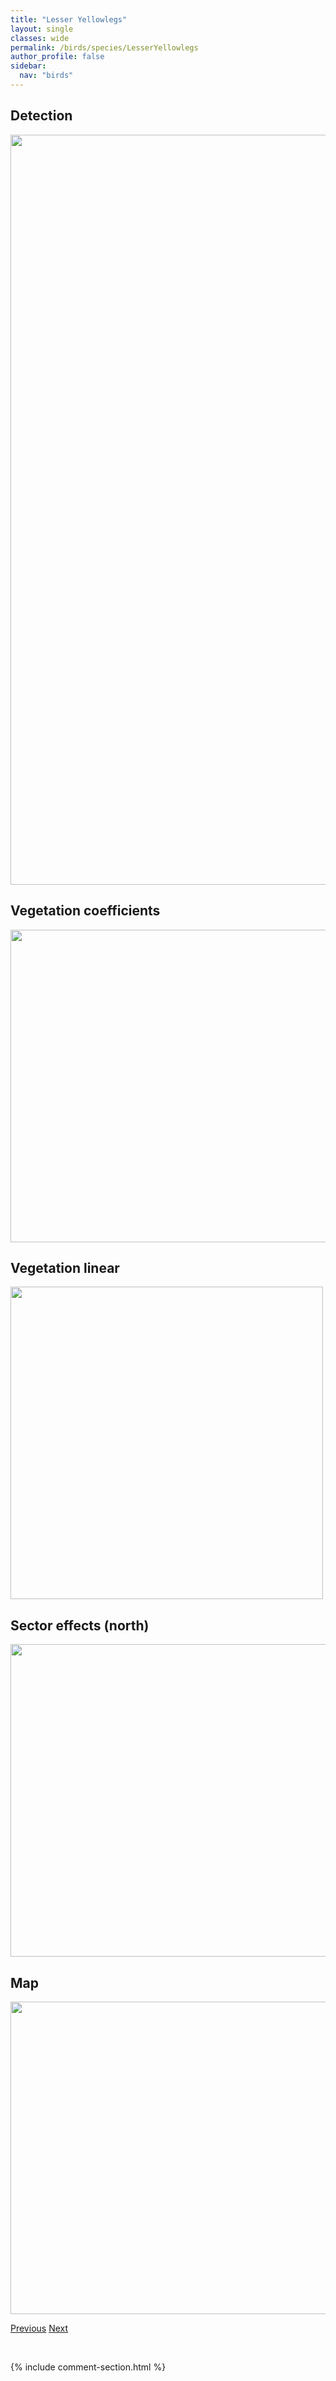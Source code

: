 ```yaml
---
title: "Lesser Yellowlegs"
layout: single
classes: wide
permalink: /birds/species/LesserYellowlegs
author_profile: false
sidebar:
  nav: "birds"
---
```


<h2>Detection</h2>

<a href="https://drive.google.com/uc?export=view&id=1v0fIssbarVtE6vVD1CpSYRl7wldekV6I">
<img src="https://drive.google.com/uc?export=view&id=1v0fIssbarVtE6vVD1CpSYRl7wldekV6I" height = "1200" width = "800">
</a>

<h2>Vegetation coefficients</h2>

<a href="https://drive.google.com/uc?export=view&id=1anVOprJTelNN7VadMZ3jhEaJUtMuRz0V">
<img src="https://drive.google.com/uc?export=view&id=1anVOprJTelNN7VadMZ3jhEaJUtMuRz0V" height = "500" width = "1000">
</a>

<h2>Vegetation linear</h2>

<a href="https://drive.google.com/uc?export=view&id=1YI13tPxO42nDWmahl_kR72KSo0QghoHC">
<img src="https://drive.google.com/uc?export=view&id=1YI13tPxO42nDWmahl_kR72KSo0QghoHC" height = "500" width = "500">
</a>

<h2>Sector effects (north)</h2>

<a href="https://drive.google.com/uc?export=view&id=1-hEVpUvOg90Aag-VvX05OQfLIA8iVUtf">
<img src="https://drive.google.com/uc?export=view&id=1-hEVpUvOg90Aag-VvX05OQfLIA8iVUtf" height = "500" width = "1000">
</a>

<h2>Map</h2>

<a href="https://drive.google.com/uc?export=view&id=1vrsJ04nrWPM67AmMQD6rF_q9thJVn9r9">
<img src="https://drive.google.com/uc?export=view&id=1vrsJ04nrWPM67AmMQD6rF_q9thJVn9r9" height = "500" width = "1500">
</a>

<a href="/birds/species/LesserScaup/" class="pagination--pager" title="Lesser Scaup">Previous</a> <a href="/birds/species/LincolnsSparrow/" class="pagination--pager" title="Lincoln's Sparrow">Next</a>

<p>&nbsp;</p>

{% include comment-section.html %}
